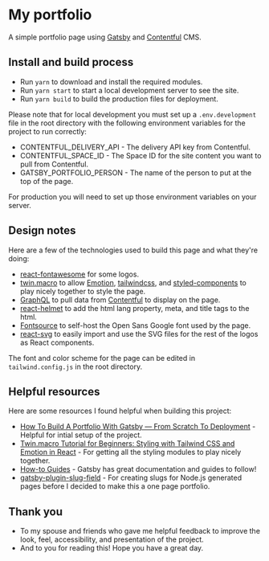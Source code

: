 # My portfolio
A simple portfolio page using [Gatsby](https://www.gatsbyjs.com/) and [Contentful](https://www.contentful.com/) CMS.
## Install and build process
* Run `yarn` to download and install the required modules.
* Run `yarn start` to start a local development server to see the site.
* Run `yarn build` to build the production files for deployment.

Please note that for local development you must set up a `.env.development` file in the root directory with the following environment variables for the project to run correctly:
* CONTENTFUL_DELIVERY_API - The delivery API key from Contentful.
* CONTENTFUL_SPACE_ID - The Space ID for the site content you want to pull from Contentful.
* GATSBY_PORTFOLIO_PERSON - The name of the person to put at the top of the page.

For production you will need to set up those environment variables on your server.

## Design notes
Here are a few of the technologies used to build this page and what they're doing:
* [react-fontawesome](https://github.com/FortAwesome/react-fontawesome) for some logos.
* [twin.macro](https://github.com/ben-rogerson/twin.macro) to allow [Emotion](https://emotion.sh/docs/introduction), [tailwindcss](https://tailwindcss.com/), and [styled-components](https://styled-components.com/) to play nicely together to style the page.
* [GraphQL](https://graphql.org/) to pull data from [Contentful](https://www.contentful.com/) to display on the page.
* [react-helmet](https://www.npmjs.com/package/react-helmet) to add the html lang property, meta, and title tags to the html.
* [Fontsource](https://fontsource.org/) to self-host the Open Sans Google font used by the page.
* [react-svg](https://www.npmjs.com/package/react-svg) to easily import and use the SVG files for the rest of the logos as React components.

The font and color scheme for the page can be edited in `tailwind.config.js` in the root directory.

## Helpful resources
Here are some resources I found helpful when building this project:
* [How To Build A Portfolio With Gatsby — From Scratch To Deployment](https://konstantinmuenster.medium.com/how-to-build-a-portfolio-with-gatsby-from-scratch-to-deployment-cacbf7a1527) - Helpful for intial setup of the project.
* [Twin.macro Tutorial for Beginners: Styling with Tailwind CSS and Emotion in React](https://blog.formpl.us/twin-macro-tutorial-for-beginners-styling-with-tailwind-css-and-emotion-in-react-5228c819d713) - For getting all the styling modules to play nicely together.
* [How-to Guides](https://www.gatsbyjs.com/docs/how-to) - Gatsby has great documentation and guides to follow!
* [gatsby-plugin-slug-field](https://www.gatsbyjs.com/plugins/gatsby-plugin-slug-field/) - For creating slugs for Node.js generated pages before I decided to make this a one page portfolio.

## Thank you
* To my spouse and friends who gave me helpful feedback to improve the look, feel, accessibility, and presentation of the project.
* And to you for reading this! Hope you have a great day.

